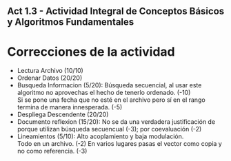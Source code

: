 ## Act 1.3 - Actividad Integral de Conceptos Básicos y Algoritmos Fundamentales
# Correcciones de la actividad

- Lectura Archivo (10/10)
- Ordenar Datos (20/20)
- Busqueda Informacion (5/20): Búsqueda secuencial, al usar este algoritmo no aprovechas el hecho de tenerlo ordenado. (-10)  
Si se pone una fecha que no esté en el archivo pero sí en el rango termina de manera innesperada. (-5)
- Despliega Descendente (20/20)
- Documento reflexion (15/20): No se da una verdadera justificación de porque utilizan búsqueda secuencual (-3);  por coevaluación (-2) 
- Lineamientos (5/10): Alto acoplamiento y baja modulación.  
Todo en un archivo. (-2) 
En varios lugares pasas el vector como copia y no como referencia. (-3)
